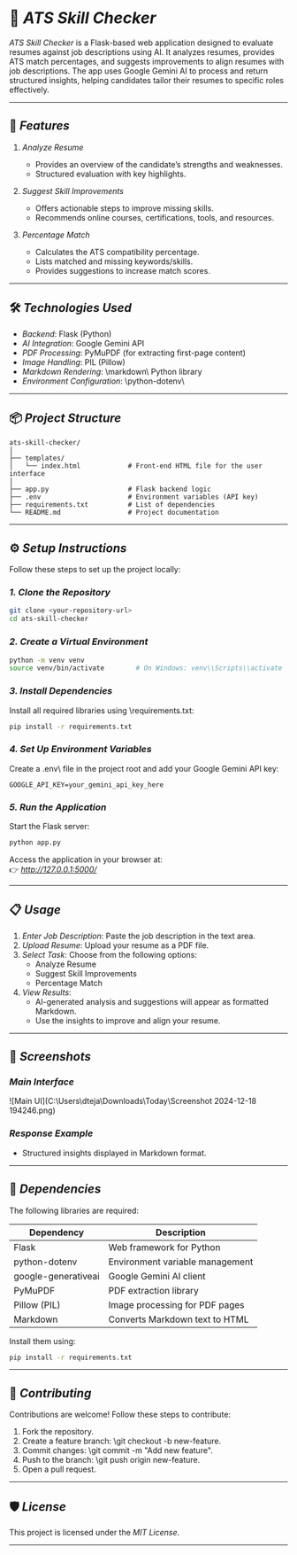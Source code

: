 
# 📄 *ATS Skill Checker*

*ATS Skill Checker* is a Flask-based web application designed to evaluate resumes against job descriptions using AI. It analyzes resumes, provides ATS match percentages, and suggests improvements to align resumes with job descriptions. The app uses Google Gemini AI to process and return structured insights, helping candidates tailor their resumes to specific roles effectively.

---

## 🚀 *Features*

1. *Analyze Resume*  
   - Provides an overview of the candidate’s strengths and weaknesses.  
   - Structured evaluation with key highlights.

2. *Suggest Skill Improvements*  
   - Offers actionable steps to improve missing skills.  
   - Recommends online courses, certifications, tools, and resources.

3. *Percentage Match*  
   - Calculates the ATS compatibility percentage.  
   - Lists matched and missing keywords/skills.  
   - Provides suggestions to increase match scores.

---

## 🛠 *Technologies Used*

- *Backend*: Flask (Python)
- *AI Integration*: Google Gemini API  
- *PDF Processing*: PyMuPDF (for extracting first-page content)  
- *Image Handling*: PIL (Pillow)  
- *Markdown Rendering*: \markdown\ Python library  
- *Environment Configuration*: \python-dotenv\

---

## 📦 *Project Structure*

```plaintext
ats-skill-checker/
│
├── templates/
│   └── index.html            # Front-end HTML file for the user interface
│
├── app.py                    # Flask backend logic
├── .env                      # Environment variables (API key)
├── requirements.txt          # List of dependencies
└── README.md                 # Project documentation
```

---

## ⚙ *Setup Instructions*

Follow these steps to set up the project locally:

### *1. Clone the Repository*
```bash
git clone <your-repository-url>
cd ats-skill-checker
```

### *2. Create a Virtual Environment*
```bash
python -m venv venv
source venv/bin/activate        # On Windows: venv\\Scripts\\activate
```

### *3. Install Dependencies*
Install all required libraries using \requirements.txt\:
```bash
pip install -r requirements.txt
```

### *4. Set Up Environment Variables*
Create a \.env\ file in the project root and add your Google Gemini API key:

```plaintext
GOOGLE_API_KEY=your_gemini_api_key_here
```

### *5. Run the Application*
Start the Flask server:

```bash
python app.py
```

Access the application in your browser at:  
👉 *http://127.0.0.1:5000/*

---

## 📋 *Usage*

1. *Enter Job Description*: Paste the job description in the text area.  
2. *Upload Resume*: Upload your resume as a PDF file.  
3. *Select Task*: Choose from the following options:  
   - Analyze Resume  
   - Suggest Skill Improvements  
   - Percentage Match  
4. *View Results*:  
   - AI-generated analysis and suggestions will appear as formatted Markdown.  
   - Use the insights to improve and align your resume.  

---

## 🎨 *Screenshots*

### *Main Interface*
![Main UI](C:\Users\dteja\Downloads\Today\Screenshot 2024-12-18 194246.png)

### *Response Example*
- Structured insights displayed in Markdown format.  

---

## 🧩 *Dependencies*

The following libraries are required:

| Dependency             | Description                              |
|------------------------|------------------------------------------|
| Flask                  | Web framework for Python                |
| python-dotenv          | Environment variable management         |
| google-generativeai    | Google Gemini AI client                 |
| PyMuPDF                | PDF extraction library                  |
| Pillow (PIL)           | Image processing for PDF pages          |
| Markdown               | Converts Markdown text to HTML          |

Install them using:
```bash
pip install -r requirements.txt
```

---

## 🤝 *Contributing*

Contributions are welcome! Follow these steps to contribute:  
1. Fork the repository.  
2. Create a feature branch: \git checkout -b new-feature\.  
3. Commit changes: \git commit -m "Add new feature"\.  
4. Push to the branch: \git push origin new-feature\.  
5. Open a pull request.  

---

## 🛡 *License*

This project is licensed under the *MIT License*.

---


